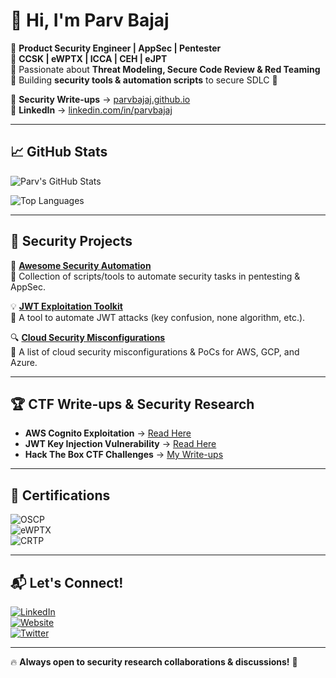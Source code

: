 # 👋 Hi, I'm Parv Bajaj

🔹 **Product Security Engineer | AppSec | Pentester**  
🔹 **CCSK | eWPTX | ICCA | CEH | eJPT**  
🔹 Passionate about **Threat Modeling, Secure Code Review & Red Teaming**  
🔹 Building **security tools & automation scripts** to secure SDLC 🚀  

📜 **Security Write-ups** → [parvbajaj.github.io](https://parvbajaj.github.io)  
💼 **LinkedIn** → [linkedin.com/in/parvbajaj](https://linkedin.com/in/parvbajaj)  

---

## 📈 GitHub Stats

![Parv's GitHub Stats](https://github-readme-stats.vercel.app/api?username=parvbajaj&show_icons=true&theme=tokyonight)

![Top Languages](https://github-readme-stats.vercel.app/api/top-langs/?username=parvbajaj&layout=compact&theme=tokyonight)

---

## 🔧 Security Projects

🚀 **[Awesome Security Automation](https://github.com/parvbajaj/awesome-security-automation)**  
🔹 Collection of scripts/tools to automate security tasks in pentesting & AppSec.  

💡 **[JWT Exploitation Toolkit](https://github.com/parvbajaj/jwt-exploit-toolkit)**  
🔹 A tool to automate JWT attacks (key confusion, none algorithm, etc.).  

🔍 **[Cloud Security Misconfigurations](https://github.com/parvbajaj/cloud-security-misconfig)**  
🔹 A list of cloud security misconfigurations & PoCs for AWS, GCP, and Azure.  

---

## 🏆 CTF Write-ups & Security Research

- **AWS Cognito Exploitation** → [Read Here](https://parvbajaj.github.io/aws-cognito-ctf)  
- **JWT Key Injection Vulnerability** → [Read Here](https://parvbajaj.github.io/jwt-exploit)  
- **Hack The Box CTF Challenges** → [My Write-ups](https://github.com/parvbajaj/htb-writeups)  

---

## 🏅 Certifications

![OSCP](https://img.shields.io/badge/OSCP-Passed-red?style=flat&logo=offensive-security)  
![eWPTX](https://img.shields.io/badge/eWPTX-Passed-blue?style=flat&logo=web-security)  
![CRTP](https://img.shields.io/badge/CRTP-Passed-green?style=flat&logo=microsoft)  

---

## 📬 Let's Connect!

[![LinkedIn](https://img.shields.io/badge/-LinkedIn-blue?style=flat&logo=linkedin)](https://linkedin.com/in/parvbajaj)  
[![Website](https://img.shields.io/badge/-Portfolio-black?style=flat&logo=github)](https://parvbajaj.github.io)  
[![Twitter](https://img.shields.io/badge/-Twitter-1DA1F2?style=flat&logo=twitter)](https://twitter.com/parvbajaj)  

---

🔥 **Always open to security research collaborations & discussions!** 🚀
